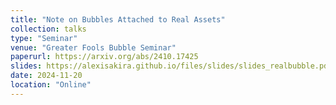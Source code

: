 ```yaml
---
title: "Note on Bubbles Attached to Real Assets"
collection: talks
type: "Seminar"
venue: "Greater Fools Bubble Seminar"
paperurl: https://arxiv.org/abs/2410.17425
slides: https://alexisakira.github.io/files/slides/slides_realbubble.pdf
date: 2024-11-20
location: "Online"
---
```


